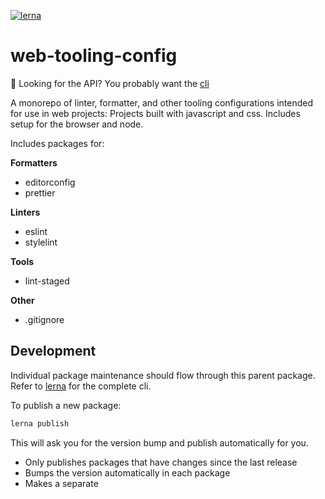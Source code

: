 [![lerna](https://img.shields.io/badge/maintained%20with-lerna-cc00ff.svg)](https://lernajs.io/)

# web-tooling-config

👀 Looking for the API? You probably want the
[cli](./web-tooling-config-cli/README)

A monorepo of linter, formatter, and other tooling configurations intended for
use in web projects: Projects built with javascript and css. Includes setup for
the browser and node.

Includes packages for:

**Formatters**

- editorconfig
- prettier

**Linters**

- eslint
- stylelint

**Tools**

- lint-staged

**Other**

- .gitignore

## Development

Individual package maintenance should flow through this parent package. Refer to
[lerna](https://github.com/lerna/lerna) for the complete cli.

To publish a new package:

```bash
lerna publish
```

This will ask you for the version bump and publish automatically for you.

- Only publishes packages that have changes since the last release
- Bumps the version automatically in each package
- Makes a separate

